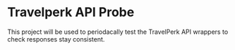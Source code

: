 # Travelperk API Probe

This project will be used to periodacally test the TravelPerk API wrappers to check responses stay consistent.
